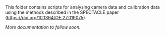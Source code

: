 This folder contains scripts for analysing camera data and calibration data using the methods described in the SPECTACLE paper (https://doi.org/10.1364/OE.27.019075).

*More documentation to follow soon.*
